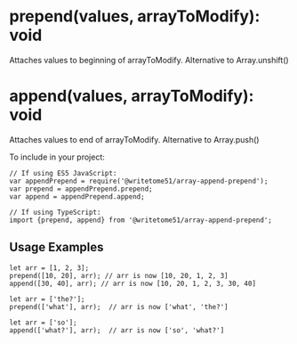 
# prepend(values, arrayToModify): void
Attaches values to beginning of arrayToModify.  Alternative to Array.unshift()

# append(values, arrayToModify): void
Attaches values to end of arrayToModify.  Alternative to Array.push()

To include in your project:
```
// If using ES5 JavaScript:  
var appendPrepend = require('@writetome51/array-append-prepend');  
var prepend = appendPrepend.prepend;
var append = appendPrepend.append;

// If using TypeScript:  
import {prepend, append} from '@writetome51/array-append-prepend';
```
 
## Usage Examples
```
let arr = [1, 2, 3];  
prepend([10, 20], arr); // arr is now [10, 20, 1, 2, 3]  
append([30, 40], arr); // arr is now [10, 20, 1, 2, 3, 30, 40]

let arr = ['the?'];  
prepend(['what'], arr);  // arr is now ['what', 'the?']

let arr = ['so'];  
append(['what?'], arr);  // arr is now ['so', 'what?']
```